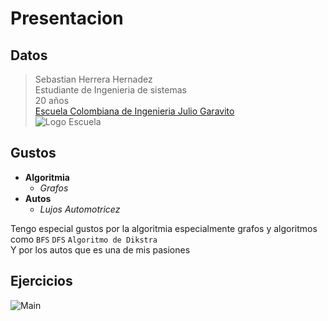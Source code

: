 # Presentacion
## Datos
>Sebastian Herrera Hernadez\
>Estudiante de Ingenieria de sistemas\
>20 años\
>[Escuela Colombiana de Ingenieria Julio Garavito](https://www.escuelaing.edu.co/es/)\
>![Logo Escuela][1]
## Gustos
- **Algoritmia**
    - *Grafos*
- **Autos**
    - _Lujos Automotricez_

Tengo especial gustos por la algoritmia especialmente grafos y algoritmos como `BFS` `DFS` `Algoritmo de Dikstra`\
Y por los autos que es una de mis pasiones
    
## Ejercicios
![Main][2]

[1]:https://www.escuelaing.edu.co/uploads/generica/Escuela_acercade.png "Escuela de Ingenieros"
[2]:https://i.imgur.com/eTlm7iy.png "Main"



